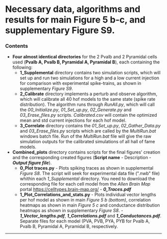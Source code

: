 # Necessary data, algorithms and results for main **Figure 5 b-c**, and supplementary **Figure S9**.

### Contents
* **Four almost identical directories** for the 2 Pvalb and 2 Pyramidal cells used (**Pvalb A, Pvalb B,
Pyramidal A, Pyramidal B**), each containing the following:
    * **1_Supplemental** directory contains two simulation scripts, which will set up and run two simulations for a high and a low current injection for comparison with experimental spike-trains, as shown in supplementary *Figure S9*.
    * **2_Calibrate** directory implements a perturb and observe algorithm, which will calibrate all 40 hof models to the same state (spike rate distribution). The algorithm runs through *RunAll.py*, which will call the *00_Initialize.py*, *01_Set_up.py*, *02_Generate.py* and *03_Erase_files.py* scripts. *Calibrated.csv* will contain the optimized mean and std current injections for each hof model.
    * **3_Correlate** directory contains the *01_Set_up.py*, *02_Gather_Data.py* and *03_Erase_files.py* scripts which are called by the *MultiRun.bat* windows batch file. Run of the *MultiRun.bat* file will give the raw simulation outputs for the calibrated simulations of all hall of fame models.
* **Combined_plots** directory contains scripts for the final figures' creation and the corresponding created figures (**Script name** - Description - ***Output figure file***).
    * **0_Plot traces.py** - Plots spiking traces as shown in supplemental *Figure S8*. The script will seek for experimental data file (".nwb" file) whithin each *1_Supplemental* directory. You need to download the corresponding file for each cell model from the *Allen Brain Map* portal https://celltypes.brain-map.org/ - ***0_Traces.pdf***
    * **1_Plot_Correlations_and_stats.py** - Plots individual vector lengths per hof model as shown in main *Figure 5 b (bottom)*, correlation heatmaps as shown in main *Figure 5 c* and conductance distribution heatmaps as shown in supplementary *Figure S8*.  - ***1_Vector_lengths.pdf***, ***1_Correlations.pdf*** and ***1_Conductances.pdf***. Separate files for each model (PVA, PVB, PYA, PYB for Pvalb A, Pvalb B, Pyramidal A, Pyramidal B, respectively.
***